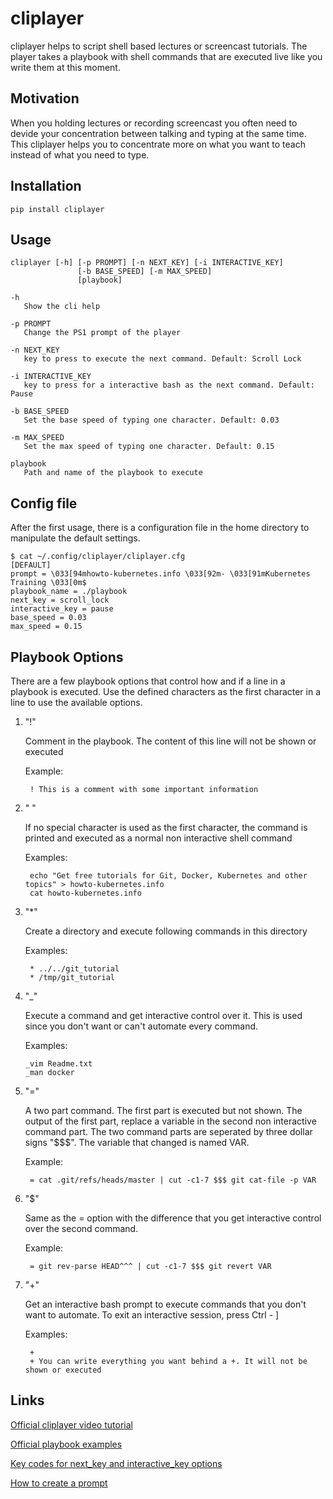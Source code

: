 # cliplayer
cliplayer helps to script shell based lectures or screencast tutorials. The player takes a playbook with shell commands that are executed live like you write them at this moment.

## Motivation
When you holding lectures or recording screencast you often need to devide your concentration between talking and typing at the same time. This cliplayer helps you to concentrate more on what you want to teach instead of what you need to type.

## Installation

`pip install cliplayer`

## Usage

    cliplayer [-h] [-p PROMPT] [-n NEXT_KEY] [-i INTERACTIVE_KEY] 
                   [-b BASE_SPEED] [-m MAX_SPEED]
                   [playbook]

    -h
       Show the cli help
    
    -p PROMPT
       Change the PS1 prompt of the player
    
    -n NEXT_KEY
       key to press to execute the next command. Default: Scroll Lock

    -i INTERACTIVE_KEY
       key to press for a interactive bash as the next command. Default: Pause

    -b BASE_SPEED
       Set the base speed of typing one character. Default: 0.03
    
    -m MAX_SPEED
       Set the max speed of typing one character. Default: 0.15

    playbook
       Path and name of the playbook to execute


## Config file

After the first usage, there is a configuration file in the home directory to manipulate the default settings.

    $ cat ~/.config/cliplayer/cliplayer.cfg
    [DEFAULT]
    prompt = \033[94mhowto-kubernetes.info \033[92m- \033[91mKubernetes Training \033[0m$
    playbook_name = ./playbook
    next_key = scroll_lock
    interactive_key = pause
    base_speed = 0.03
    max_speed = 0.15

## Playbook Options

There are a few playbook options that control how and if a line in a playbook is executed. Use the defined characters as the first character in a line to use the available options.

1. "!"

    Comment in the playbook. The content of this line will not be shown or executed

    Example:

        ! This is a comment with some important information


1. " "  
    
    If no special character is used as the first character, the command is printed
    and executed as a normal non interactive shell command

    Examples:

        echo "Get free tutorials for Git, Docker, Kubernetes and other topics" > howto-kubernetes.info
        cat howto-kubernetes.info


1. "*"

    Create a directory and execute following commands in this directory

    Examples:

        * ../../git_tutorial
        * /tmp/git_tutorial


1. "_"

    Execute a command and get interactive control over it.
    This is used since you don't want or can't automate every command.

    Examples:

       _vim Readme.txt
       _man docker


1. "="
    
    A two part command. The first part is executed but not shown. The output of the first part, 
    replace a variable in the second non interactive command part. The two command parts are seperated by three
    dollar signs "$$$". The variable that changed is named VAR.

    Example:

        = cat .git/refs/heads/master | cut -c1-7 $$$ git cat-file -p VAR


1. "$"
    
    Same as the = option with the difference that you get interactive control over the second command.

    Example:

        = git rev-parse HEAD^^^ | cut -c1-7 $$$ git revert VAR


1. "+"
    
    Get an interactive bash prompt to execute commands that you don't want to automate.
    To exit an interactive session, press Ctrl - ] 

    Examples:

        +
        + You can write everything you want behind a +. It will not be shown or executed

## Links
[Official cliplayer video tutorial](https://howto-kubernetes.info/cliplayer/tutorial)

[Official playbook examples](https://howto-kubernetes.info/cliplayer/playbook_examples)

[Key codes for next_key and interactive_key options](https://pynput.readthedocs.io/en/latest/keyboard.html#pynput.keyboard.Key)

[How to create a prompt](https://wiki.archlinux.org/index.php/Bash/Prompt_customization)
